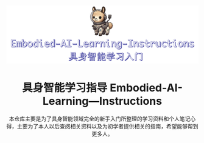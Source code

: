 <div align="center">

  <img src="assets/logo.png" alt="EmbodiedAI" width="600"/>

  <h1>具身智能学习指导 Embodied-AI-Learning—Instructions</h1>

  <p>
  本仓库主要是为了具身智能领域完全的新手入门所整理的学习资料和个人笔记心得，主要为了本人以后查阅相关资料以及为初学者提供相关的指南，希望能够帮到更多人。
  </p>

</div>
